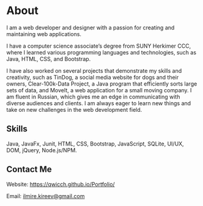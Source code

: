 # About
I am a web developer and designer with a passion for creating and maintaining web applications. 

I have a computer science associate’s degree from SUNY Herkimer CCC, where I learned various programming languages and technologies, such as Java, HTML, CSS, and Bootstrap. 

I have also worked on several projects that demonstrate my skills and creativity, such as TinDog, a social media website for dogs and their owners, 
Clear-100k-Data Project, a Java program that efficiently sorts large sets of data, and MoveIt, a web application for a small moving company. 
I am fluent in Russian, which gives me an edge in communicating with diverse audiences and clients. I am always eager to learn new things and take on new challenges in the web development field.

## Skills
Java, JavaFx, Junit, HTML, CSS, Bootstrap, JavaScript, SQLite, UI/UX, DOM, jQuery, Node.js/NPM.


## Contact Me
Website: https://qwicch.github.io/Portfolio/

Email:   ilmire.kireev@gmail.com
